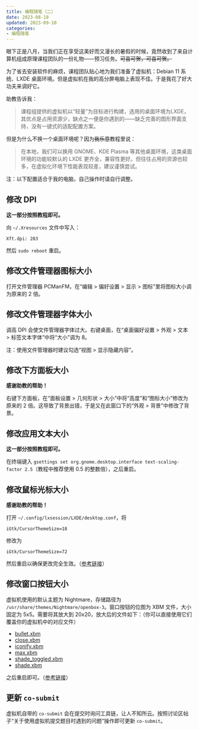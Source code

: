 ```yaml
---
title: 编程随笔（二）
date: 2023-08-18
updated: 2023-09-10
categories:
- 编程随笔
---
```

眼下正是八月，当我们正在享受这美好而又漫长的暑假的时候，竟然收到了来自计算机组成原理课程团队的一份礼物——预习任务。~~可喜可贺，可喜可贺。~~

为了省去安装软件的麻烦，课程团队贴心地为我们准备了虚拟机：Debian 11 系统、LXDE 桌面环境。但是虚拟机在我的高分屏电脑上表现不佳。于是我花了好大功夫来调好它。

助教告诉我：

> 课程组提供的虚拟机以“轻量”为目标进行构建，选用的桌面环境为LXDE，其优点是占用资源少，缺点之一便是你遇到的——缺乏完善的图形界面支持，没有一键式的适配配置方案。

但是为什么不换一个桌面环境呢？因为~~我乐意~~教程里说：

> 在本地，我们可以换用 GNOME、KDE Plasma 等其他桌面环境，这类桌面环境的功能较默认的 LXDE 更齐全，兼容性更好。但往往占用的资源也较多，在虚拟化环境下性能表现较差，建议谨慎尝试。

注：以下配置适合于我的电脑，自己操作时请自行调整。

## 修改 DPI
**这一部分按照教程即可。**

向 `~/.Xresources` 文件中写入：
```
Xft.dpi: 283
```
然后 `sudo reboot` 重启。

## 修改文件管理器图标大小
打开文件管理器 PCManFM，在“编辑 > 偏好设置 > 显示 > 图标”里将图标大小调为原来的 2 倍。

## 修改文件管理器字体大小
调高 DPI 会使文件管理器字体过大。右键桌面，在“桌面偏好设置 > 外观 > 文本 > 标签文本字体”中将“大小”调为 8。

注：使用文件管理器时建议勾选“视图 > 显示隐藏内容”。

## 修改下方面板大小
**感谢助教的帮助！**

右键下方面板，在“面板设置 > 几何形状 > 大小”中将“高度”和“图标大小”修改为原来的 2 倍。这导致了背景出错，于是又在此窗口下的“外观 > 背景”中修改了背景。


## 修改应用文本大小
**这一部分按照教程即可。**

在终端键入 `gsettings set org.gnome.desktop.interface text-scaling-factor 2.5`（教程中推荐使用 0.5 的整数倍），之后重启。

## 修改鼠标光标大小
**感谢助教的帮助！**

打开 `~/.config/lxsession/LXDE/desktop.conf`，将
```
iGtk/CursorThemeSize=18
```
修改为
```
iGtk/CursorThemeSize=72
```
然后重启以确保更改完全生效。（[参考链接](https://www.reddit.com/r/linux4noobs/comments/64nj3y/increasing_cursor_size_arch_lxde/)）

## 修改窗口按钮大小
虚拟机使用的默认主题为 Nightmare，存储路径为 `/usr/share/themes/Nightmare/openbox-3`。窗口按钮的位图为 XBM 文件，大小固定为 5x5。需要将其放大到 20x20，放大后的文件如下：（你可以直接使用它们覆盖你的虚拟机中的对应文件）
 -  [bullet.xbm](/images/openbox-3/bullet.xbm)
 -  [close.xbm](/images/openbox-3/close.xbm)
 -  [iconify.xbm](/images/openbox-3/iconify.xbm)
 -  [max.xbm](/images/openbox-3/max.xbm)
 -  [shade_toggled.xbm](/images/openbox-3/shade_toggled.xbm)
 -  [shade.xbm](/images/openbox-3/shade.xbm)

之后重启即可。（[参考链接](https://forum.xfce.org/viewtopic.php?id=9312)）

## 更新 `co-submit`
虚拟机自带的 `co-submit` 会在提交时询问工具链，让人不知所云。按照讨论区帖子“关于使用虚拟机提交题目时遇到的问题”操作即可更新 `co-submit`。
